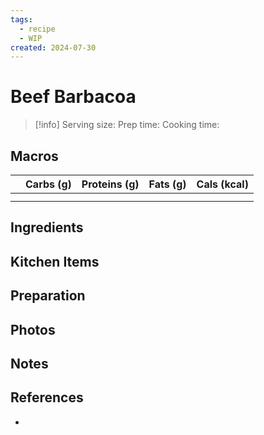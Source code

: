 ```yaml
---
tags:
  - recipe
  - WIP
created: 2024-07-30
---
```


# Beef Barbacoa

> [!info]
> Serving size:
> Prep time:
> Cooking time:

## Macros

|  | Carbs (g) | Proteins (g) | Fats (g) | Cals (kcal) |
| --- | --- | --- | --- | --- |
|  |  |  |  |  |
|  |  |  |  |  |

## Ingredients

## Kitchen Items

## Preparation

## Photos

## Notes

## References

- []()
